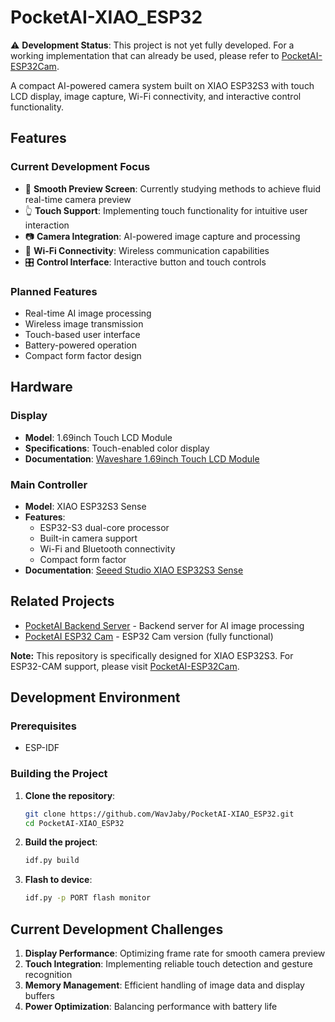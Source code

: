 # PocketAI-XIAO_ESP32

⚠️ **Development Status**: This project is not yet fully developed. For a working implementation that can already be
used, please refer to [PocketAI-ESP32Cam](https://github.com/WavJaby/PocketAI-ESP32Cam).

A compact AI-powered camera system built on XIAO ESP32S3 with touch LCD display, image capture, Wi-Fi connectivity, and
interactive control functionality.

## Features

### Current Development Focus

- 🔄 **Smooth Preview Screen**: Currently studying methods to achieve fluid real-time camera preview
- 👆 **Touch Support**: Implementing touch functionality for intuitive user interaction
- 📷 **Camera Integration**: AI-powered image capture and processing
- 📶 **Wi-Fi Connectivity**: Wireless communication capabilities
- 🎛️ **Control Interface**: Interactive button and touch controls

### Planned Features

- Real-time AI image processing
- Wireless image transmission
- Touch-based user interface
- Battery-powered operation
- Compact form factor design

## Hardware

### Display

- **Model**: 1.69inch Touch LCD Module
- **Specifications**: Touch-enabled color display
- **Documentation**: [Waveshare 1.69inch Touch LCD Module](https://www.waveshare.com/wiki/1.69inch_Touch_LCD_Module)

### Main Controller

- **Model**: XIAO ESP32S3 Sense
- **Features**:
    - ESP32-S3 dual-core processor
    - Built-in camera support
    - Wi-Fi and Bluetooth connectivity
    - Compact form factor
- **Documentation**: [Seeed Studio XIAO ESP32S3 Sense](https://wiki.seeedstudio.com/xiao_esp32s3_getting_started/)

## Related Projects

- [PocketAI Backend Server](https://github.com/WavJaby/PocketAI-Backend) - Backend server for AI image processing
- [PocketAI ESP32 Cam](https://github.com/WavJaby/PocketAI-ESP32Cam) - ESP32 Cam version (fully functional)

**Note:** This repository is specifically designed for XIAO ESP32S3. For ESP32-CAM support, please
visit [PocketAI-ESP32Cam](https://github.com/WavJaby/PocketAI-ESP32Cam).

## Development Environment

### Prerequisites

- ESP-IDF

### Building the Project

1. **Clone the repository**:
   ```bash
   git clone https://github.com/WavJaby/PocketAI-XIAO_ESP32.git
   cd PocketAI-XIAO_ESP32
   ```

2. **Build the project**:
   ```bash
   idf.py build
   ```

3. **Flash to device**:
   ```bash
   idf.py -p PORT flash monitor
   ```

## Current Development Challenges

1. **Display Performance**: Optimizing frame rate for smooth camera preview
2. **Touch Integration**: Implementing reliable touch detection and gesture recognition
3. **Memory Management**: Efficient handling of image data and display buffers
4. **Power Optimization**: Balancing performance with battery life
